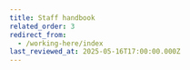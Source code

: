```yaml
---
title: Staff handbook
related_order: 3
redirect_from:
  - /working-here/index
last_reviewed_at: 2025-05-16T17:00:00.000Z
---
```


